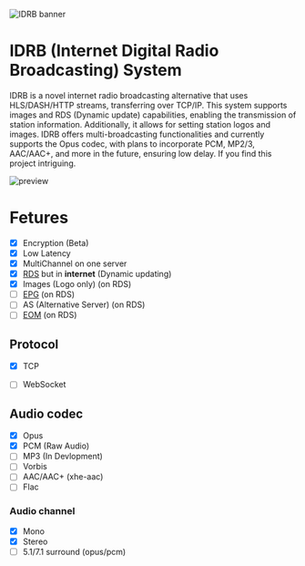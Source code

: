 ![IDRB banner](https://github.com/damp11113/IDRB/assets/64675096/b874d876-139d-4236-a31b-ae5ddb8b82fd)

# IDRB (Internet Digital Radio Broadcasting) System
IDRB is a novel internet radio broadcasting alternative that uses HLS/DASH/HTTP streams, transferring over TCP/IP. This system supports images and RDS (Dynamic update) capabilities, enabling the transmission of station information. Additionally, it allows for setting station logos and images. IDRB offers multi-broadcasting functionalities and currently supports the Opus codec, with plans to incorporate PCM, MP2/3, AAC/AAC+, and more in the future, ensuring low delay. If you find this project intriguing.

![preview](https://github.com/damp11113/IDRB/assets/64675096/ec423b0d-3598-49f3-89bb-8170e9c89563)

# Fetures
- [x] Encryption (Beta)
- [x] Low Latency
- [x] MultiChannel on one server
- [x] [RDS](https://en.wikipedia.org/wiki/Radio_Data_System) but in **internet** (Dynamic updating)
- [x] Images (Logo only) (on RDS)
- [ ] [EPG](https://en.wikipedia.org/wiki/Electronic_program_guide) (on RDS)
- [ ] AS (Alternative Server) (on RDS)
- [ ] [EOM](https://en.wikipedia.org/wiki/Enhanced_other_networks) (on RDS)

## Protocol
- [x] TCP
- [ ] WebSocket


## Audio codec
- [x] Opus
- [x] PCM (Raw Audio)
- [ ] MP3 (In Devlopment)
- [ ] Vorbis
- [ ] AAC/AAC+ (xhe-aac)
- [ ] Flac

### Audio channel
- [x] Mono
- [x] Stereo
- [ ] 5.1/7.1 surround (opus/pcm)
